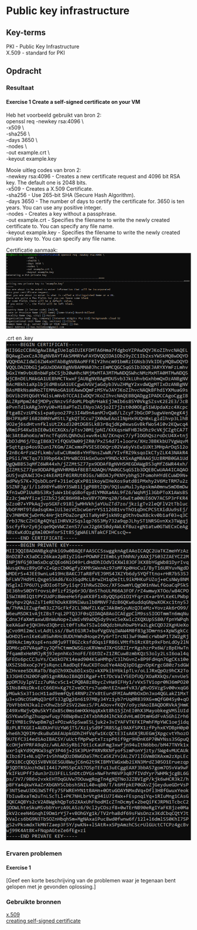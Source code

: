 # Public key infrastructure


## Key-terms
PKI - Public Key Infrastructure  
X.509 - standard for PKI  

## Opdracht
### Resultaat
#### Exercise 1 Create a self-signed certificate on your VM
Heb het voorbeeld gebruikt van bron 2:  
openssl req -newkey rsa:4096 \  
            -x509 \  
            -sha256 \  
            -days 3650 \  
            -nodes \  
            -out example.crt \  
            -keyout example.key  

Mooie uitleg codes van bron 2:  
    -newkey rsa:4096 - Creates a new certificate request and 4096 bit RSA key. The default one is 2048 bits.  
    -x509 - Creates a X.509 Certificate.  
    -sha256 - Use 265-bit SHA (Secure Hash Algorithm).  
    -days 3650 - The number of days to certify the certificate for. 3650 is ten years. You can use any positive integer.  
    -nodes - Creates a key without a passphrase.  
    -out example.crt - Specifies the filename to write the newly created certificate to. You can specify any file name.  
    -keyout example.key - Specifies the filename to write the newly created private key to. You can specify any file name.  

Certificatie aanmaak:  
![certificatie aanmaak](Images/05-certificate1.PNG)  

.crt en .key  
![crt](Images/05-examplecrt.PNG)
![key](Images/05-examplekey.PNG)  


### Ervaren problemen
#### Exercise 1
[Geef een korte beschrijving van de problemen waar je tegenaan bent gelopen met je gevonden oplossing.]

### Gebruikte bronnen
[x.509](https://en.wikipedia.org/wiki/X.509)  
[creating self-signed certificate](https://linuxize.com/post/creating-a-self-signed-ssl-certificate/)  